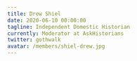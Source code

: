 ```yaml
---
title: Drew Shiel
date: 2020-06-10 00:00:00
tagline: Independent Domestic Historian
currently: Moderator at AskHistorians
twitter: gothwalk
avatar: /members/shiel-drew.jpg
---
```

